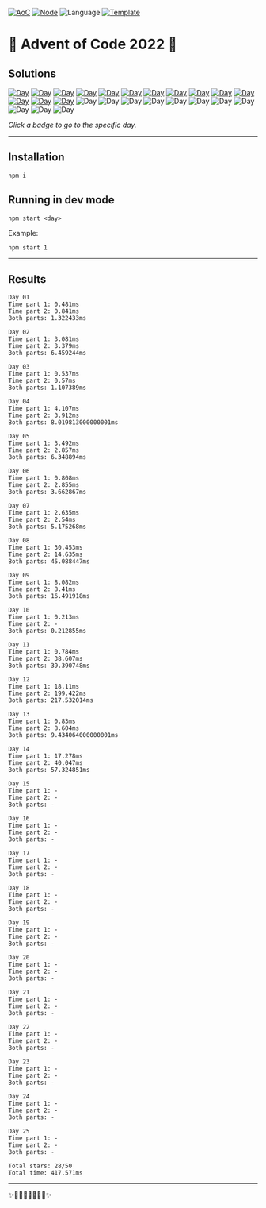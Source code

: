 <!-- Entries between SOLUTIONS and RESULTS tags are auto-generated -->

[![AoC](https://badgen.net/badge/AoC/2022/blue)](https://adventofcode.com/2022)
[![Node](https://badgen.net/badge/Node/v16.13.0+/blue)](https://nodejs.org/en/download/)
![Language](https://badgen.net/badge/Language/TypeScript/blue)
[![Template](https://badgen.net/badge/Template/aocrunner/blue)](https://github.com/caderek/aocrunner)

# 🎄 Advent of Code 2022 🎄

## Solutions

<!--SOLUTIONS-->

[![Day](https://badgen.net/badge/01/%E2%98%85%E2%98%85/green)](day01)
[![Day](https://badgen.net/badge/02/%E2%98%85%E2%98%85/green)](day02)
[![Day](https://badgen.net/badge/03/%E2%98%85%E2%98%85/green)](day03)
[![Day](https://badgen.net/badge/04/%E2%98%85%E2%98%85/green)](day04)
[![Day](https://badgen.net/badge/05/%E2%98%85%E2%98%85/green)](day05)
[![Day](https://badgen.net/badge/06/%E2%98%85%E2%98%85/green)](day06)
[![Day](https://badgen.net/badge/07/%E2%98%85%E2%98%85/green)](day07)
[![Day](https://badgen.net/badge/08/%E2%98%85%E2%98%85/green)](day08)
[![Day](https://badgen.net/badge/09/%E2%98%85%E2%98%85/green)](day09)
[![Day](https://badgen.net/badge/10/%E2%98%85%E2%98%85/green)](day10)
[![Day](https://badgen.net/badge/11/%E2%98%85%E2%98%85/green)](day11)
[![Day](https://badgen.net/badge/12/%E2%98%85%E2%98%85/green)](day12)
[![Day](https://badgen.net/badge/13/%E2%98%85%E2%98%85/green)](day13)
[![Day](https://badgen.net/badge/14/%E2%98%85%E2%98%85/green)](day14)
![Day](https://badgen.net/badge/15/%E2%98%86%E2%98%86/gray)
![Day](https://badgen.net/badge/16/%E2%98%86%E2%98%86/gray)
![Day](https://badgen.net/badge/17/%E2%98%86%E2%98%86/gray)
![Day](https://badgen.net/badge/18/%E2%98%86%E2%98%86/gray)
![Day](https://badgen.net/badge/19/%E2%98%86%E2%98%86/gray)
![Day](https://badgen.net/badge/20/%E2%98%86%E2%98%86/gray)
![Day](https://badgen.net/badge/21/%E2%98%86%E2%98%86/gray)
![Day](https://badgen.net/badge/22/%E2%98%86%E2%98%86/gray)
![Day](https://badgen.net/badge/23/%E2%98%86%E2%98%86/gray)
![Day](https://badgen.net/badge/24/%E2%98%86%E2%98%86/gray)
![Day](https://badgen.net/badge/25/%E2%98%86%E2%98%86/gray)

<!--/SOLUTIONS-->

_Click a badge to go to the specific day._

---

## Installation

```
npm i
```

## Running in dev mode

```
npm start <day>
```

Example:

```
npm start 1
```

---

## Results

<!--RESULTS-->

```
Day 01
Time part 1: 0.481ms
Time part 2: 0.841ms
Both parts: 1.322433ms
```

```
Day 02
Time part 1: 3.081ms
Time part 2: 3.379ms
Both parts: 6.459244ms
```

```
Day 03
Time part 1: 0.537ms
Time part 2: 0.57ms
Both parts: 1.107389ms
```

```
Day 04
Time part 1: 4.107ms
Time part 2: 3.912ms
Both parts: 8.019813000000001ms
```

```
Day 05
Time part 1: 3.492ms
Time part 2: 2.857ms
Both parts: 6.348894ms
```

```
Day 06
Time part 1: 0.808ms
Time part 2: 2.855ms
Both parts: 3.662867ms
```

```
Day 07
Time part 1: 2.635ms
Time part 2: 2.54ms
Both parts: 5.175268ms
```

```
Day 08
Time part 1: 30.453ms
Time part 2: 14.635ms
Both parts: 45.088447ms
```

```
Day 09
Time part 1: 8.082ms
Time part 2: 8.41ms
Both parts: 16.491918ms
```

```
Day 10
Time part 1: 0.213ms
Time part 2: -
Both parts: 0.212855ms
```

```
Day 11
Time part 1: 0.784ms
Time part 2: 38.607ms
Both parts: 39.390748ms
```

```
Day 12
Time part 1: 18.11ms
Time part 2: 199.422ms
Both parts: 217.532014ms
```

```
Day 13
Time part 1: 0.83ms
Time part 2: 8.604ms
Both parts: 9.434064000000001ms
```

```
Day 14
Time part 1: 17.278ms
Time part 2: 40.047ms
Both parts: 57.324851ms
```

```
Day 15
Time part 1: -
Time part 2: -
Both parts: -
```

```
Day 16
Time part 1: -
Time part 2: -
Both parts: -
```

```
Day 17
Time part 1: -
Time part 2: -
Both parts: -
```

```
Day 18
Time part 1: -
Time part 2: -
Both parts: -
```

```
Day 19
Time part 1: -
Time part 2: -
Both parts: -
```

```
Day 20
Time part 1: -
Time part 2: -
Both parts: -
```

```
Day 21
Time part 1: -
Time part 2: -
Both parts: -
```

```
Day 22
Time part 1: -
Time part 2: -
Both parts: -
```

```
Day 23
Time part 1: -
Time part 2: -
Both parts: -
```

```
Day 24
Time part 1: -
Time part 2: -
Both parts: -
```

```
Day 25
Time part 1: -
Time part 2: -
Both parts: -
```

```
Total stars: 28/50
Total time: 417.571ms
```

<!--/RESULTS-->

---

✨🎄🎁🎄🎅🎄🎁🎄✨
